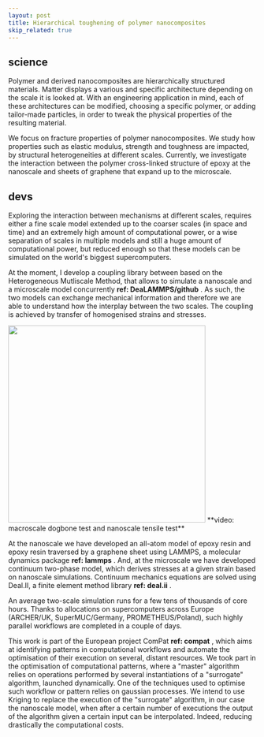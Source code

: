```yaml
---
layout: post
title: Hierarchical toughening of polymer nanocomposites
skip_related: true
---
```


<!--
* decompose in three pages, accessed in header unfolding menu under projects

* or pop each of these pages from the figure on the main page

* contour separately science and devs parts on each topic

* recap links at bottom
-->

## science

Polymer and derived nanocomposites are hierarchically structured materials. Matter displays a various and specific architecture depending on the scale it is looked at. With an engineering application in mind, each of these architectures can be modified, choosing a specific polymer, or adding tailor-made particles, in order to tweak the physical properties of the resulting material.

We focus on fracture properties of polymer nanocomposites. We study how properties such as elastic modulus, strength and toughness are impacted, by structural heterogeneities at different scales. Currently, we investigate the interaction between the polymer cross-linked structure of epoxy at the nanoscale and sheets of graphene that expand up to the microscale.

## devs

Exploring the interaction between mechanisms at different scales, requires either a fine scale model extended up to the coarser scales (in space and time) and an extremely high amount of computational power, or a wise separation of scales in multiple models and still a huge amount of computational power, but reduced enough so that these models can be simulated on the world's biggest supercomputers.

At the moment, I develop a coupling library between based on the Heterogeneous Mutliscale Method, that allows to simulate a nanoscale and a microscale model concurrently **ref: DeaLAMMPS/github** . As such, the two models can exchange mechanical information and therefore we are able to understand how the interplay between the two scales. The coupling is achieved by transfer of homogenised strains and stresses.

<img src="../../static/dogbone.gif" width="400">
**video: macroscale dogbone test and nanoscale tensile test**

At the nanoscale we have developed an all-atom model of epoxy resin and epoxy resin traversed by a graphene sheet using LAMMPS, a molecular dynamics package **ref: lammps** . And, at the microscale we have developed continuum two-phase model, which derives stresses at a given strain based on nanoscale simulations. Continuum mechanics equations are solved using  Deal.II, a finite element method library **ref: deal.ii** .

An average two-scale simulation runs for a few tens of thousands of core hours. Thanks to allocations on supercomputers across Europe (ARCHER/UK, SuperMUC/Germany, PROMETHEUS/Poland), such highly parallel workflows are completed in a couple of days.

This work is part of the European project ComPat **ref: compat** , which aims at identifying patterns in computational workflows and automate the optimisation of their execution on several, distant resources. We took part in the optimisation of computational patterns, where a "master" algorithm relies on operations performed by several instantiations of a "surrogate" algorithm, launched dynamically. One of the techniques used to optimise such workflow or pattern relies on gaussian processes. We intend to use Kriging to replace the execution of the "surrogate" algorithm, in our case the nanoscale model, when after a certain number of executions the output of the algorithm given a certain input can be interpolated. Indeed, reducing drastically the computational costs.
